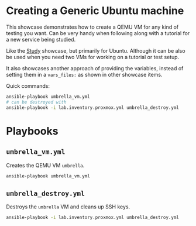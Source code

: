 # Creating a Generic Ubuntu machine

This showcase demonstrates how to create a QEMU VM for any kind of testing you want. Can be very handy when following along with a tutorial for a new service being studied.

Like the [Study](Study.md) showcase, but primarily for Ubuntu. Although it can be also be used when you need two VMs for working on a tutorial or test setup.

It also showcases another approach of providing the variables, instead of setting them in a `vars_files:` as shown in other showcase items.

Quick commands:

```bash
ansible-playbook umbrella_vm.yml
# can be destroyed with
ansible-playbook -i lab.inventory.proxmox.yml umbrella_destroy.yml
```

# Playbooks

## `umbrella_vm.yml`

Creates the QEMU VM `umbrella`.

```bash
ansible-playbook umbrella_vm.yml
```

## `umbrella_destroy.yml`

Destroys the `umbrella` VM and cleans up SSH keys.

```bash
ansible-playbook -i lab.inventory.proxmox.yml umbrella_destroy.yml
```
